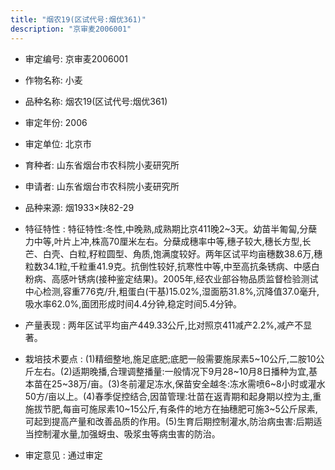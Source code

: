 ```yaml
---
title: "烟农19(区试代号:烟优361)"
description: "京审麦2006001"
---
```

* 审定编号:  京审麦2006001

*  作物名称:  小麦

*  品种名称:  烟农19(区试代号:烟优361)

*  审定年份:  2006

*  审定单位:  北京市

* 育种者:  山东省烟台市农科院小麦研究所

*  申请者:  山东省烟台市农科院小麦研究所

*  品种来源:  烟1933×陕82-29

*  特征特性 : 
特征特性:冬性,中晚熟,成熟期比京411晚2~3天。幼苗半匍匐,分蘖力中等,叶片上冲,株高70厘米左右。分蘖成穗率中等,穗子较大,穗长方型,长芒、白壳、白粒,籽粒圆型、角质,饱满度较好。两年区试平均亩穗数38.6万,穗粒数34.1粒,千粒重41.9克。抗倒性较好,抗寒性中等,中至高抗条锈病、中感白粉病、高感叶锈病(接种鉴定结果)。2005年,经农业部谷物品质监督检验测试中心检测,容重776克/升,粗蛋白(干基)15.02%,湿面筋31.8%,沉降值37.0毫升,吸水率62.0%,面团形成时间4.4分钟,稳定时间5.4分钟。
 
*  产量表现 : 
两年区试平均亩产449.33公斤,比对照京411减产2.2%,减产不显著。

*  栽培技术要点 : 
(1)精细整地,施足底肥;底肥一般需要施尿素5~10公斤,二胺10公斤左右。(2)适期晚播,合理调整播量:一般情况下9月28~10月8日播种为宜,基本苗在25~38万/亩。(3)冬前灌足冻水,保苗安全越冬:冻水需喷6~8小时或灌水50方/亩以上。(4)春季促控结合,因苗管理:壮苗在返青期和起身期以控为主,重施拔节肥,每亩可施尿素10~15公斤,有条件的地方在抽穗肥可施3~5公斤尿素,可起到提高产量和改善品质的作用。(5)生育后期控制灌水,防治病虫害:后期适当控制灌水量,加强蚜虫、吸浆虫等病虫害的防治。

*  审定意见 : 
通过审定
